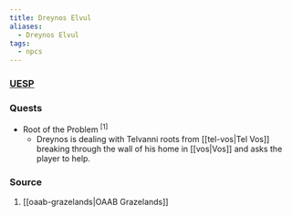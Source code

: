```yaml
---
title: Dreynos Elvul
aliases:
  - Dreynos Elvul
tags:
  - npcs
---
```

### [UESP](https://en.uesp.net/wiki/Morrowind:Vos#Dreynos_Elvul)
### Quests
* Root of the Problem <sup>[1]</sup>
	* Dreynos is dealing with Telvanni roots from [[tel-vos|Tel Vos]] breaking through the wall of his home in [[vos|Vos]] and asks the player to help.
### Source
1. [[oaab-grazelands|OAAB Grazelands]]